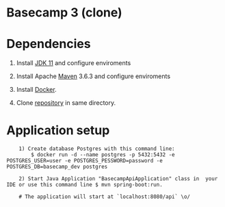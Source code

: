 # Basecamp 3 (clone)

# Dependencies

1) Install [JDK 11](https://www.oracle.com/technetwork/java/javase/downloads/jdk11-downloads-5066655.html) and configure enviroments

2) Install Apache [Maven](https://maven.apache.org/download.cgi) 3.6.3 and configure enviroments

3) Install [Docker](https://docs.docker.com/install/).

4) Clone [repository](https://github.com/luizpaulolppa/basecamp3-api) in same directory.

# Application setup

        1) Create database Postgres with this command line:
            $ docker run -d --name postgres -p 5432:5432 -e POSTGRES_USER=user -e POSTGRES_PESSWORD=password -e POSTGRES_DB=basecamp_dev postgres

        2) Start Java Application "BasecampApiApplication" class in  your IDE or use this command line $ mvn spring-boot:run.

        # The application will start at `localhost:8080/api` \o/
